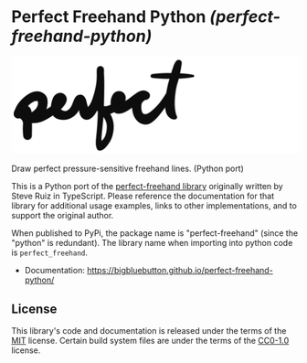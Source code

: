 <!--
SPDX-FileCopyrightText: 2021 Stephen Ruiz Ltd
SPDX-FileCopyrightText: 2022 Calvin Walton

SPDX-License-Identifier: MIT
-->

# Perfect Freehand Python _(perfect-freehand-python)_

![perfect](https://github.com/bigbluebutton/perfect-freehand-python/raw/1.2.0/docs/_static/perfect-freehand-logo.svg)

Draw perfect pressure-sensitive freehand lines. (Python port)

This is a Python port of the 
[perfect-freehand library](https://github.com/steveruizok/perfect-freehand)
originally written by Steve Ruiz in TypeScript. Please reference the
documentation for that library for additional usage examples, links to
other implementations, and to support the original author.

When published to PyPi, the package name is "perfect-freehand" (since the "python" is redundant).
The library name when importing into python code is `perfect_freehand`.

* Documentation: https://bigbluebutton.github.io/perfect-freehand-python/

## License

This library's code and documentation is released under the terms of the [MIT](LICENSES/MIT.txt) license.
Certain build system files are under the terms of the [CC0-1.0](LICENSES/CC0-1.0.txt) license.
